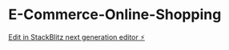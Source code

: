 # E-Commerce-Online-Shopping

[Edit in StackBlitz next generation editor ⚡️](https://stackblitz.com/~/github.com/ajay9676/E-Commerce-Online-Shopping)